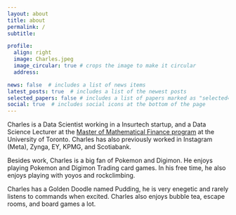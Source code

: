 ```yaml
---
layout: about
title: about
permalink: /
subtitle:

profile:
  align: right
  image: Charles.jpeg
  image_circular: true # crops the image to make it circular
  address:

news: false  # includes a list of news items
latest_posts: true  # includes a list of the newest posts
selected_papers: false # includes a list of papers marked as "selected={true}"
social: true  # includes social icons at the bottom of the page
---
```


Charles is a Data Scientist working in a Insurtech startup, and a Data Science Lecturer at the [Master of Mathematical Finance program](https://www.mmf.utoronto.ca/) at the University of Toronto. Charles has also previously worked in Instagram (Meta), Zynga, EY, KPMG, and Scotiabank. 

Besides work, Charles is a big fan of Pokemon and Digimon. He enjoys playing Pokemon and Digimon Trading card games. In his free time, he also enjoys playing with yoyos and rockclimbing.

Charles has a Golden Doodle named Pudding, he is very enegetic and rarely listens to commands when excited.  Charles also enjoys bubble tea, escape rooms, and board games a lot.